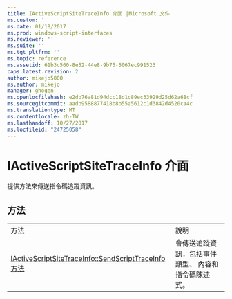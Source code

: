 ```yaml
---
title: IActiveScriptSiteTraceInfo 介面 |Microsoft 文件
ms.custom: ''
ms.date: 01/18/2017
ms.prod: windows-script-interfaces
ms.reviewer: ''
ms.suite: ''
ms.tgt_pltfrm: ''
ms.topic: reference
ms.assetid: 61b3c560-8e52-44e8-9b75-5067ec991523
caps.latest.revision: 2
author: mikejo5000
ms.author: mikejo
manager: ghogen
ms.openlocfilehash: e2db76a81d94dcc18d1c89ec33929d25d62a68cf
ms.sourcegitcommit: aadb9588877418b8b55a5612c1d3842d4520ca4c
ms.translationtype: MT
ms.contentlocale: zh-TW
ms.lasthandoff: 10/27/2017
ms.locfileid: "24725058"
---
```

# <a name="iactivescriptsitetraceinfo-interface"></a>IActiveScriptSiteTraceInfo 介面
提供方法來傳送指令碼追蹤資訊。  
  
## <a name="methods"></a>方法  
  
|||  
|-|-|  
|方法|說明|  
|[IActiveScriptSiteTraceInfo::SendScriptTraceInfo 方法](../../winscript/reference/iactivescriptsitetraceinfo-sendscripttraceinfo-method.md)|會傳送追蹤資訊，包括事件類型、 內容和指令碼陳述式。|